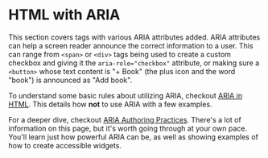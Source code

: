 # HTML with ARIA

This section covers tags with various ARIA attributes added. ARIA attributes can help a screen reader announce the correct information to a user. This can range from `<span>` or `<div>` tags being used to create a custom checkbox and giving it the `aria-role="checkbox"` attribute, or making sure a `<button>` whose text content is "+ Book" (the plus icon and the word "book") is announced as "Add book".

To understand some basic rules about utilizing ARIA, checkout [ARIA in HTML](https://www.w3.org/TR/html-aria/). This details how **not** to use ARIA with a few examples.

For a deeper dive, checkout [ARIA Authoring Practices](https://www.w3.org/TR/wai-aria-practices-1.2/). There's a lot of information on this page, but it's worth going through at your own pace. You'll learn just how powerful ARIA can be, as well as showing examples of how to create accessible widgets.
